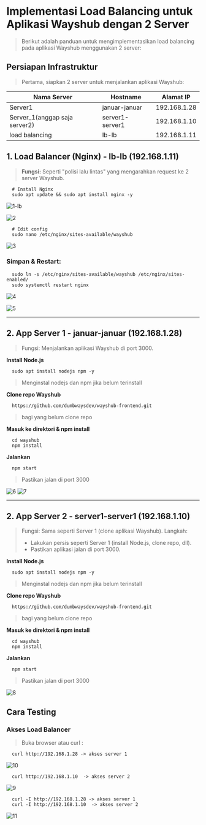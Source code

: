 # Implementasi Load Balancing untuk Aplikasi Wayshub dengan 2 Server
> Berikut adalah panduan untuk mengimplementasikan load balancing pada aplikasi Wayshub menggunakan 2 server:
## Persiapan Infrastruktur
> Pertama, siapkan 2 server untuk menjalankan aplikasi Wayshub:

| Nama Server     | Hostname         | Alamat IP         |
|------------------|-------------------|--------------------|
| Server1         | januar-januar   | 192.168.1.28      |
| Server_1(anggap saja server2)         | server1-server1   | 192.168.1.10      |
| load balancing    | lb-lb        | 192.168.1.11      |

## 1. Load Balancer (Nginx) - lb-lb (192.168.1.11)
> **Fungsi:** Seperti "polisi lalu lintas" yang mengarahkan request ke 2 server Wayshub.
```
  # Install Nginx
  sudo apt update && sudo apt install nginx -y
```

![1-lb](https://github.com/user-attachments/assets/8820d009-59b1-42d0-85f6-6b6d47970846)

![2](https://github.com/user-attachments/assets/25b24f66-6190-413d-8325-bf38bf186cab)

```
  # Edit config
  sudo nano /etc/nginx/sites-available/wayshub
```

![3](https://github.com/user-attachments/assets/b40e25b2-5579-4b77-a7fe-34f1dd326f25)

### Simpan & Restart:
```
  sudo ln -s /etc/nginx/sites-available/wayshub /etc/nginx/sites-enabled/
  sudo systemctl restart nginx
```
![4](https://github.com/user-attachments/assets/e14d6768-9858-4cd1-8664-750f5f8939aa)

![5](https://github.com/user-attachments/assets/00ce8071-6dcb-420b-bfe8-3b427e5a643f)

---
## 2. App Server 1 - januar-januar (192.168.1.28)
> Fungsi: Menjalankan aplikasi Wayshub di port 3000.

**Install Node.js**
```
  sudo apt install nodejs npm -y
```
> Menginstal nodejs dan npm jika belum terinstall

**Clone repo Wayshub**
```
  https://github.com/dumbwaysdev/wayshub-frontend.git
```
> bagi yang belum clone repo

**Masuk ke direktori & npm install**
```
  cd wayshub
  npm install
```
**Jalankan**
```
  npm start  
```
> Pastikan jalan di port 3000

![6](https://github.com/user-attachments/assets/1aef69d2-f1ff-4a34-b72f-c5a55d9105a0)
![7](https://github.com/user-attachments/assets/f4b592b3-0cee-4d3d-a029-db8885085760)

---
## 2. App Server 2 - server1-server1 (192.168.1.10)
> Fungsi: Sama seperti Server 1 (clone aplikasi Wayshub).
> Langkah:
> - Lakukan persis seperti Server 1 (install Node.js, clone repo, dll).
> - Pastikan aplikasi jalan di port 3000.

**Install Node.js**
```
  sudo apt install nodejs npm -y
```
> Menginstal nodejs dan npm jika belum terinstall

**Clone repo Wayshub**
```
  https://github.com/dumbwaysdev/wayshub-frontend.git
```
> bagi yang belum clone repo

**Masuk ke direktori & npm install**
```
  cd wayshub
  npm install
```
**Jalankan**
```
  npm start  
```
> Pastikan jalan di port 3000

![8](https://github.com/user-attachments/assets/b1185075-4f7f-4aa0-b8bb-fa98adc02e0f)

## Cara Testing
### Akses Load Balancer
> Buka browser atau curl :
```
  curl http://192.168.1.28 -> akses server 1 
```

![10](https://github.com/user-attachments/assets/2657d666-a4cf-462b-9ca8-2a96a350d8b3)

```
  curl http://192.168.1.10  -> akses server 2
```

![9](https://github.com/user-attachments/assets/b67b323e-eeb1-4b86-8d4e-989b97ee2469)

```
  curl -I http://192.168.1.28 -> akses server 1
  curl -I http://192.168.1.10  -> akses server 2
```
![11](https://github.com/user-attachments/assets/665b1832-131b-424b-8535-b2cbaa0a2cdf)


